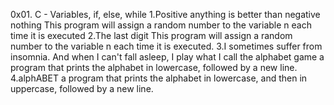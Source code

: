 0x01. C - Variables, if, else, while 1.Positive anything is better than negative nothing This program will assign a random number to the variable n each time it is executed 2.The last digit This program will assign a random number to the variable n each time it is executed. 3.I sometimes suffer from insomnia. And when I can't fall asleep, I play what I call the alphabet game a program that prints the alphabet in lowercase, followed by a new line. 4.alphABET a program that prints the alphabet in lowercase, and then in uppercase, followed by a new line.
